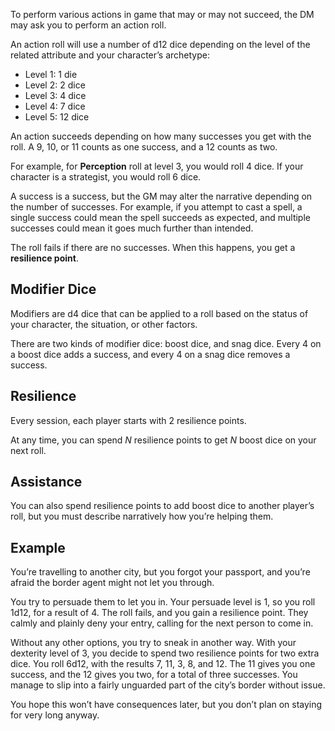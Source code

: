 To perform various actions in game that may or may not succeed, the DM may ask you to perform an action roll.

An action roll will use a number of d12 dice depending on the level of the related attribute and your character’s archetype:

- Level 1: 1 die
- Level 2: 2 dice
- Level 3: 4 dice
- Level 4: 7 dice
- Level 5: 12 dice

An action succeeds depending on how many successes you get with the roll. A 9, 10, or 11 counts as one success, and a 12 counts as two.

For example, for **Perception** roll at level 3, you would roll 4 dice. If your character is a strategist, you would roll 6 dice.

A success is a success, but the GM may alter the narrative depending on the number of successes. For example, if you attempt to cast a spell, a single success could mean the spell succeeds as expected, and multiple successes could mean it goes much further than intended.

The roll fails if there are no successes. When this happens, you get a **resilience point**.

## Modifier Dice

Modifiers are d4 dice that can be applied to a roll based on the status of your character, the situation, or other factors.

There are two kinds of modifier dice: boost dice, and snag dice. Every 4 on a boost dice adds a success, and every 4 on a snag dice removes a success.

## Resilience

Every session, each player starts with 2 resilience points.

At any time, you can spend _N_ resilience points to get _N_ boost dice on your next roll.

## Assistance

You can also spend resilience points to add boost dice to another player’s roll, but you must describe narratively how you’re helping them.

## Example

You’re travelling to another city, but you forgot your passport, and you’re afraid the border agent might not let you through.

You try to persuade them to let you in. Your persuade level is 1, so you roll 1d12, for a result of 4. The roll fails, and you gain a resilience point. They calmly and plainly deny your entry, calling for the next person to come in.

Without any other options, you try to sneak in another way. With your dexterity level of 3, you decide to spend two resilience points for two extra dice. You roll 6d12, with the results 7, 11, 3, 8, and 12. The 11 gives you one success, and the 12 gives you two, for a total of three successes. You manage to slip into a fairly unguarded part of the city’s border without issue.

You hope this won’t have consequences later, but you don’t plan on staying for very long anyway.
